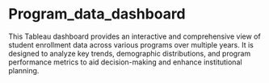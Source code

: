 # Program_data_dashboard
This Tableau dashboard provides an interactive and comprehensive view of student enrollment data across various programs over multiple years. It is designed to analyze key trends, demographic distributions, and program performance metrics to aid decision-making and enhance institutional planning.
